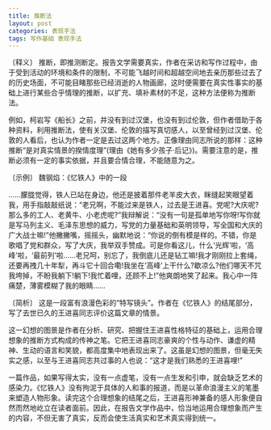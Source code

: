 ```yaml
---
title: 推断法
layout: post
categories: 表现手法
tags: 写作基础 表现手法
---
```


〔释义〕 推断，即推测断定。报告文学需要真实，作者在采访和写作过程中，由于受到活动的环境和条件的限制，不可能飞越时间和超越空间地去亲历那些过去了的历史场面，不可能目睹那些已经消逝的人物画廊，这时便需要在真实性事实的基础上进行某些合乎情理的推断，以扩充、填补素材的不足，这种方法便称为推断法。

例如，柯岩写《船长》之前，并没有到过汉堡，也没有到过伦敦，但作者借助于各种资料，利用推断法，使有关汉堡、伦敦的描写真切感人，以至曾经到过汉堡、伦敦的人看后，也认为作者一定是去过这两个地方。正像理由同志所说的那样：这种推断“是对真实情景的揆情度理”(理由《她有多少孩子·后记》)。需要注意的是，推断必须有一定的事实依据，并且要合情合理，不能随意为之。

〔示例〕 魏钢焰：《忆铁人》中的一段

……朦胧觉得，铁人已站在身边，他还是披着那件老羊皮大衣，眯缝起笑眼望着我，用手指敲敲纸说：“老兄啊，不能过来是铁人，过去是王进喜。党呢?大庆呢?那么多的工人、老黄牛、小老虎呢?”我辩解说：“没有一句是孤单地写你呀!写你就是写马列主义、毛泽东思想的威力，写党的力量基础和英明领导，写全国和大庆的广大战士嘛!”他撇撇嘴，摇摇头，幽默地说：“你说的倒有模是样的。不错，你是歌唱了党和群众，写了大庆，我举双手赞成。可是你看这儿，什么‘光辉’啦，‘高峰’啦，‘最前列’啦……老兄呵，别忘了，我倒底儿还是钻工嘛!我才刚刚拉上套绳，还要再拽几十年犁，再斗它十回合嘞!我坐在‘高峰’上干什么?歇凉么?他们哪天不咒我垮掉，不盼我躺下!躺下!我忙着哩，还顾不上!”他爽朗地笑了起来。我心中一阵痛楚，薄雾模糊了我的眼睛……

〔简析〕 这是一段富有浪漫色彩的“特写镜头”。作者在《忆铁人》的结尾部分，写了去世已久的王进喜同志评价这篇文章的情景。

这一幻想的图景是作者在分析、研究、把握住王进喜性格特征的基础上，运用合理想象的推断方式构成的传神之笔。它把王进喜同志豪爽的个性与动作、谦虚的精神、生动的语言和笑貌，都高度集中地表现出来了。这虽是幻想的图景，但毫无失实之感，以至与王进喜同志共过事的人也说：“这才是我们熟悉的王进喜哩!”

一篇作品，如果写得太实，没有一点虚笔，没有一点生发和引申，就会缺乏艺术的感染力。《忆铁人》没有拘泥于具体的人和事的报道，而是以革命浪漫主义的笔墨来塑造人物形象。读完这个合理想象的结尾之后，王进喜形神兼备的感人形象便自然而然地屹立在读者面前。因此，在报告文学作品中，恰当地运用合理想象而产生的内容，不但无害了真实，反而会使生活真实和艺术真实得到统一。 